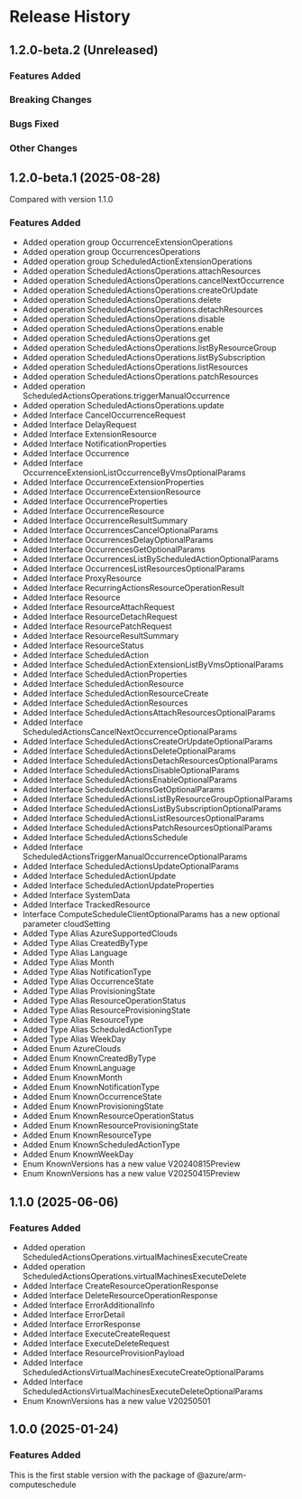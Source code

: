 # Release History

## 1.2.0-beta.2 (Unreleased)

### Features Added

### Breaking Changes

### Bugs Fixed

### Other Changes

## 1.2.0-beta.1 (2025-08-28)

Compared with version 1.1.0

### Features Added

- Added operation group OccurrenceExtensionOperations
- Added operation group OccurrencesOperations
- Added operation group ScheduledActionExtensionOperations
- Added operation ScheduledActionsOperations.attachResources
- Added operation ScheduledActionsOperations.cancelNextOccurrence
- Added operation ScheduledActionsOperations.createOrUpdate
- Added operation ScheduledActionsOperations.delete
- Added operation ScheduledActionsOperations.detachResources
- Added operation ScheduledActionsOperations.disable
- Added operation ScheduledActionsOperations.enable
- Added operation ScheduledActionsOperations.get
- Added operation ScheduledActionsOperations.listByResourceGroup
- Added operation ScheduledActionsOperations.listBySubscription
- Added operation ScheduledActionsOperations.listResources
- Added operation ScheduledActionsOperations.patchResources
- Added operation ScheduledActionsOperations.triggerManualOccurrence
- Added operation ScheduledActionsOperations.update
- Added Interface CancelOccurrenceRequest
- Added Interface DelayRequest
- Added Interface ExtensionResource
- Added Interface NotificationProperties
- Added Interface Occurrence
- Added Interface OccurrenceExtensionListOccurrenceByVmsOptionalParams
- Added Interface OccurrenceExtensionProperties
- Added Interface OccurrenceExtensionResource
- Added Interface OccurrenceProperties
- Added Interface OccurrenceResource
- Added Interface OccurrenceResultSummary
- Added Interface OccurrencesCancelOptionalParams
- Added Interface OccurrencesDelayOptionalParams
- Added Interface OccurrencesGetOptionalParams
- Added Interface OccurrencesListByScheduledActionOptionalParams
- Added Interface OccurrencesListResourcesOptionalParams
- Added Interface ProxyResource
- Added Interface RecurringActionsResourceOperationResult
- Added Interface Resource
- Added Interface ResourceAttachRequest
- Added Interface ResourceDetachRequest
- Added Interface ResourcePatchRequest
- Added Interface ResourceResultSummary
- Added Interface ResourceStatus
- Added Interface ScheduledAction
- Added Interface ScheduledActionExtensionListByVmsOptionalParams
- Added Interface ScheduledActionProperties
- Added Interface ScheduledActionResource
- Added Interface ScheduledActionResourceCreate
- Added Interface ScheduledActionResources
- Added Interface ScheduledActionsAttachResourcesOptionalParams
- Added Interface ScheduledActionsCancelNextOccurrenceOptionalParams
- Added Interface ScheduledActionsCreateOrUpdateOptionalParams
- Added Interface ScheduledActionsDeleteOptionalParams
- Added Interface ScheduledActionsDetachResourcesOptionalParams
- Added Interface ScheduledActionsDisableOptionalParams
- Added Interface ScheduledActionsEnableOptionalParams
- Added Interface ScheduledActionsGetOptionalParams
- Added Interface ScheduledActionsListByResourceGroupOptionalParams
- Added Interface ScheduledActionsListBySubscriptionOptionalParams
- Added Interface ScheduledActionsListResourcesOptionalParams
- Added Interface ScheduledActionsPatchResourcesOptionalParams
- Added Interface ScheduledActionsSchedule
- Added Interface ScheduledActionsTriggerManualOccurrenceOptionalParams
- Added Interface ScheduledActionsUpdateOptionalParams
- Added Interface ScheduledActionUpdate
- Added Interface ScheduledActionUpdateProperties
- Added Interface SystemData
- Added Interface TrackedResource
- Interface ComputeScheduleClientOptionalParams has a new optional parameter cloudSetting
- Added Type Alias AzureSupportedClouds
- Added Type Alias CreatedByType
- Added Type Alias Language
- Added Type Alias Month
- Added Type Alias NotificationType
- Added Type Alias OccurrenceState
- Added Type Alias ProvisioningState
- Added Type Alias ResourceOperationStatus
- Added Type Alias ResourceProvisioningState
- Added Type Alias ResourceType
- Added Type Alias ScheduledActionType
- Added Type Alias WeekDay
- Added Enum AzureClouds
- Added Enum KnownCreatedByType
- Added Enum KnownLanguage
- Added Enum KnownMonth
- Added Enum KnownNotificationType
- Added Enum KnownOccurrenceState
- Added Enum KnownProvisioningState
- Added Enum KnownResourceOperationStatus
- Added Enum KnownResourceProvisioningState
- Added Enum KnownResourceType
- Added Enum KnownScheduledActionType
- Added Enum KnownWeekDay
- Enum KnownVersions has a new value V20240815Preview
- Enum KnownVersions has a new value V20250415Preview

## 1.1.0 (2025-06-06)

### Features Added

- Added operation ScheduledActionsOperations.virtualMachinesExecuteCreate
- Added operation ScheduledActionsOperations.virtualMachinesExecuteDelete
- Added Interface CreateResourceOperationResponse
- Added Interface DeleteResourceOperationResponse
- Added Interface ErrorAdditionalInfo
- Added Interface ErrorDetail
- Added Interface ErrorResponse
- Added Interface ExecuteCreateRequest
- Added Interface ExecuteDeleteRequest
- Added Interface ResourceProvisionPayload
- Added Interface ScheduledActionsVirtualMachinesExecuteCreateOptionalParams
- Added Interface ScheduledActionsVirtualMachinesExecuteDeleteOptionalParams
- Enum KnownVersions has a new value V20250501

## 1.0.0 (2025-01-24)

### Features Added

This is the first stable version with the package of @azure/arm-computeschedule
